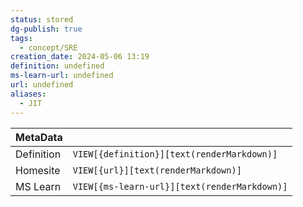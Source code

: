 ```yaml
---
status: stored
dg-publish: true
tags:
  - concept/SRE
creation_date: 2024-05-06 13:19
definition: undefined
ms-learn-url: undefined
url: undefined
aliases:
  - JIT
---
```


| MetaData   |                                              |
| ---------- | -------------------------------------------- |
| Definition | `VIEW[{definition}][text(renderMarkdown)]`   |
| Homesite   | `VIEW[{url}][text(renderMarkdown)]`          |
| MS Learn   | `VIEW[{ms-learn-url}][text(renderMarkdown)]` |
